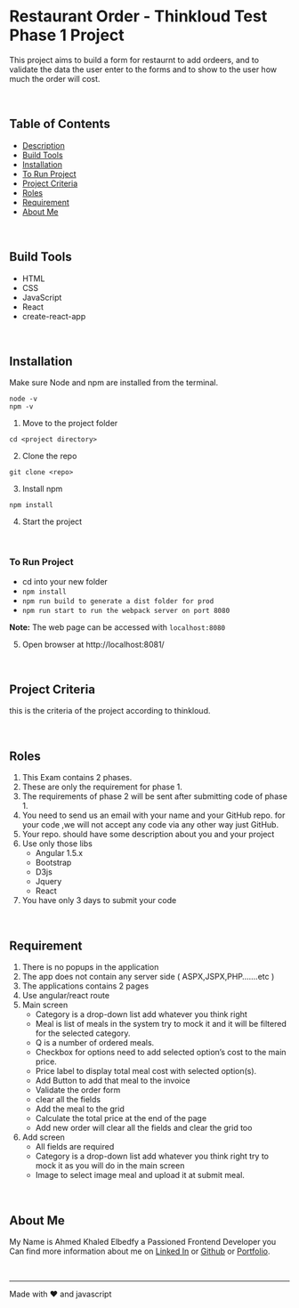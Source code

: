 # Restaurant Order - Thinkloud Test Phase 1 Project

This project aims to build a form for restaurnt to add ordeers, and to validate the data the user enter to the forms and to show to the user how much the order will cost.

<br/>

## Table of Contents

- [Description](#evaluate-news-article-with-natural-language-processing)
- [Build Tools](#build-tools)
- [Installation](#installation)
- [To Run Project](#to-run-project)
- [Project Criteria](#project-criteria)
- [Roles](#Roles)
- [Requirement](#Requirement)
- [About Me](#about-me)

<br/>

## Build Tools

- HTML
- CSS
- JavaScript
- React
- create-react-app

<br/>

## Installation

Make sure Node and npm are installed from the terminal.

```
node -v
npm -v
```

1. Move to the project folder

```
cd <project directory>
```

2. Clone the repo

```
git clone <repo>
```

3. Install npm

```
npm install
```

4. Start the project

<br/>

### To Run Project

- cd into your new folder
- `npm install`
- `npm run build to generate a dist folder for prod`
- `npm run start to run the webpack server on port 8080`

**Note:** The web page can be accessed with `localhost:8080`

5. Open browser at http://localhost:8081/

<br/>

## Project Criteria

this is the criteria of the project according to thinkloud.

<br/>

## Roles

1. This Exam contains 2 phases.
2. These are only the requirement for phase 1.
3. The requirements of phase 2 will be sent after submitting code of phase 1.
4. You need to send us an email with your name and your GitHub repo. for your code ,we
   will not accept any code via any other way just GitHub.
5. Your repo. should have some description about you and your project
6. Use only those libs
   - Angular 1.5.x
   - Bootstrap
   - D3js
   - Jquery
   - React
7. You have only 3 days to submit your code

<br/>

## Requirement

1. There is no popups in the application
2. The app does not contain any server side ( ASPX,JSPX,PHP…….etc )
3. The applications contains 2 pages
4. Use angular/react route
5. Main screen
   - Category is a drop-down list add whatever you think right
   - Meal is list of meals in the system try to mock it and it will be filtered for the
     selected category.
   - Q is a number of ordered meals.
   - Checkbox for options need to add selected option’s cost to the main price.
   - Price label to display total meal cost with selected option(s).
   - Add Button to add that meal to the invoice
   - Validate the order form
   - clear all the fields
   - Add the meal to the grid
   - Calculate the total price at the end of the page
   - Add new order will clear all the fields and clear the grid too
6. Add screen
   - All fields are required
   - Category is a drop-down list add whatever you think right try to mock it as you will
     do in the main screen
   - Image to select image meal and upload it at submit meal.

<br/>

## About Me

My Name is Ahmed Khaled Elbedfy a Passioned Frontend Developer you Can find more information about me on [Linked In](https://www.linkedin.com/in/ahmedelbedfy/) or [Github](https://github.com/AhmedElbedfy) or [Portfolio](https://ahmed-khaled-portfilo.netlify.app/).

<br/>

---

Made with ❤️️ and javascript
